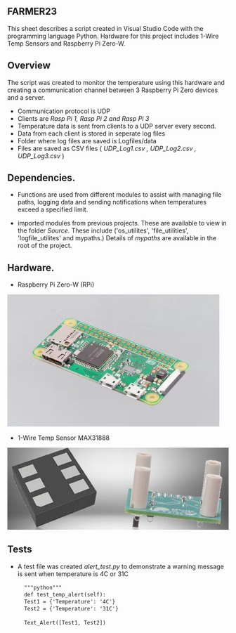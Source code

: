 ## FARMER23 
This sheet describes a script created in Visual Studio Code with the programming language Python. Hardware for this project includes 1-Wire Temp Sensors and Raspberry Pi Zero-W.

## Overview
The script was created to monitor the temperature using this hardware and creating a communication channel between 3 Raspberry Pi Zero devices and a server.
- Communication protocol is UDP
- Clients are *Rasp Pi 1, Rasp Pi 2 and Rasp Pi 3*
- Temperature data is sent from clients to a UDP server every second.
- Data from each client is stored in seperate log files
- Folder where log files are saved is Logfiles/data
- Files are saved as CSV files ( *UDP_Log1.csv , UDP_Log2.csv  , UDP_Log3.csv* )



## Dependencies.

* Functions are used from different modules to assist with managing file paths, logging data and sending notifications when temperatures exceed a specified limit.

* imported modules from previous projects. These are available to view in the folder _Source._ These include ('os_utilites', 'file_utilities', 'logfile_utilites' and mypaths.) Details of *mypaths* are available in the root of the project.

## Hardware.

* Raspberry Pi Zero-W (RPi) 

![img.png](RPi.jpg)

* 1-Wire Temp Sensor MAX31888

![img.png](MAX31888.jpg)

## Tests

* A test file was created *alert_test.py* to demonstrate a warning message is sent when temperature is 4C or 31C

        """python"""
        def test_temp_alert(self):
        Test1 = {'Temperature': '4C'}
        Test2 = {'Temperature': '31C'}

        Text_Alert([Test1, Test2])


        




